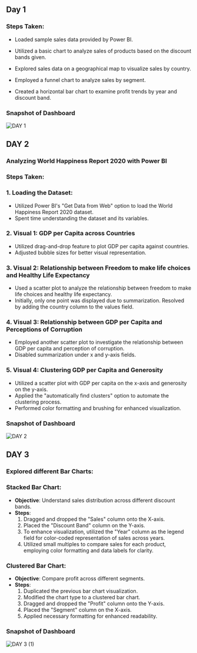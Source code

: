 ## Day 1



### Steps Taken:


   - Loaded sample sales data provided by Power BI.


   - Utilized a basic chart to analyze sales of products based on the discount bands given.
   


   - Explored sales data on a geographical map to visualize sales by country.


   - Employed a funnel chart to analyze sales by segment.


   - Created a horizontal bar chart to examine profit trends by year and discount band.





### Snapshot of Dashboard

![DAY 1](https://github.com/psahu1110/POWER-BI/assets/114385902/0dbf1b79-e5b9-4aa5-9b94-132c259182c8.jpg)


## DAY 2
### Analyzing World Happiness Report 2020 with Power BI


### Steps Taken:

### 1. Loading the Dataset:
- Utilized Power BI's "Get Data from Web" option to load the World Happiness Report 2020 dataset.
- Spent time understanding the dataset and its variables.

### 2. Visual 1: GDP per Capita across Countries
- Utilized drag-and-drop feature to plot GDP per capita against countries.
- Adjusted bubble sizes for better visual representation.

### 3. Visual 2: Relationship between Freedom to make life choices and Healthy Life Expectancy
- Used a scatter plot to analyze the relationship between freedom to make life choices and healthy life expectancy.
- Initially, only one point was displayed due to summarization. Resolved by adding the country column to the values field.

### 4. Visual 3: Relationship between GDP per Capita and Perceptions of Corruption
- Employed another scatter plot to investigate the relationship between GDP per capita and perception of corruption.
- Disabled summarization under x and y-axis fields.

### 5. Visual 4: Clustering GDP per Capita and Generosity
- Utilized a scatter plot with GDP per capita on the x-axis and generosity on the y-axis.
- Applied the "automatically find clusters" option to automate the clustering process.
- Performed color formatting and brushing for enhanced visualization.

### Snapshot of Dashboard 

![DAY 2](https://github.com/psahu1110/POWER-BI/assets/114385902/1e431430-794e-4ed7-ba7a-8f09a6af228f)


## DAY 3

### Explored different Bar Charts:
### Stacked Bar Chart:
- **Objective**: Understand sales distribution across different discount bands.
- **Steps**:
    1. Dragged and dropped the "Sales" column onto the X-axis.
    2. Placed the "Discount Band" column on the Y-axis.
    3. To enhance visualization, utilized the "Year" column as the legend field for color-coded representation of sales across years.
    4. Utilized small multiples to compare sales for each product, employing color formatting and data labels for clarity.

### Clustered Bar Chart:
- **Objective**: Compare profit across different segments.
- **Steps**:
    1. Duplicated the previous bar chart visualization.
    2. Modified the chart type to a clustered bar chart.
    3. Dragged and dropped the "Profit" column onto the Y-axis.
    4. Placed the "Segment" column on the X-axis.
    5. Applied necessary formatting for enhanced readability.

### Snapshot of Dashboard 

![DAY 3 (1)](https://github.com/psahu1110/POWER-BI/assets/114385902/7902be93-8c67-4fde-9e93-dbf91c47d58c)











